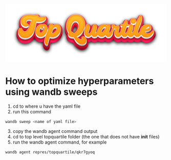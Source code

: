 ![Cool logo](assets/img.png)

# How to optimize hyperparameters using wandb sweeps

1. cd to where u have the yaml file
2. run this command
```bash
wandb sweep <name of yaml file>
```
3. copy the wandb agent command output
4. cd to top level topquartile folder (the one that does not have __init__ files)
5. run the wandb agent command, for example
```bash
wandb agent repres/topquartile/qkr7gyoq
``` 
